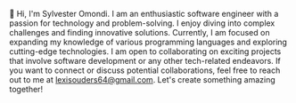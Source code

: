 👋 Hi, I'm Sylvester Omondi. I am an enthusiastic software engineer with a passion for technology and problem-solving. I enjoy diving into complex challenges and finding innovative solutions. Currently, I am focused on expanding my knowledge of various programming languages and exploring cutting-edge technologies. I am open to collaborating on exciting projects that involve software development or any other tech-related endeavors. If you want to connect or discuss potential collaborations, feel free to reach out to me at lexisouders64@gmail.com. Let's create something amazing together!

<!---
OMONDISOFTWAREENGINEER/OMONDISOFTWAREENGINEER is a ✨ special ✨ repository because its `README.md` (this file) appears on your GitHub profile.
You can click the Preview link to take a look at your changes.
--->

